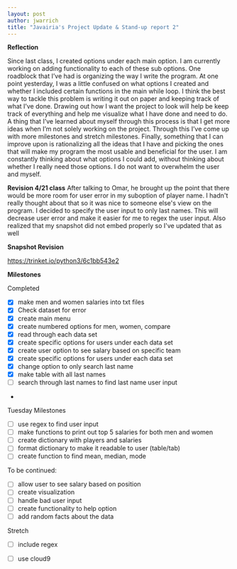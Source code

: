 ```yaml
---
layout: post
author: jwarrich
title: "Javairia's Project Update & Stand-up report 2"
---
```


**Reflection**

Since last class, I created options under each main option. I am currently working on adding functionality to each of these sub options. One roadblock that I’ve had is organizing the way I write the program. At one point yesterday, I was a little confused on what options I created and whether I included certain functions in the main while loop. I think the best way to tackle this problem is writing it out on paper and keeping track of what I’ve done. Drawing out how I want the project to look will help be keep track of everything and help me visualize what I have done and need to do. A thing that I’ve learned about myself through this process is that I get more ideas when I’m not solely working on the project. Through this I’ve come up with more milestones and stretch milestones. Finally, something that I can improve upon is rationalizing all the ideas that I have and picking the ones that will make my program the most usable and beneficial for the user. I am constantly thinking about what options I could add, without thinking about whether I really need those options. I do not want to overwhelm the user and myself. 

**Revision 4/21 class** 
After talking to Omar, he brought up the point that there would be more room for user error in my suboption of player name. I hadn't really thought about that so it was nice to someone else's view on the program. I decided to specify the user input to only last names. This will decrease user error and make it easier for me to regex the user input. Also realized that my snapshot did not embed properly so I've updated that as well

**Snapshot Revision**

https://trinket.io/python3/6c1bb543e2

**Milestones**

Completed

 - [x] make men and women salaries into txt files 
 - [x] Check dataset for error
 - [x] create main menu
 - [x] create numbered options for men, women, compare 
 - [x] read through each data set
 - [x] create specific options for users under each data set
 - [x] create user option to see salary based on specific team
 - [x] create specific options for users under each data set
 - [x] change option to only search last name
 - [x] make table with all last names
 - [ ] search through last names to find last name user input
 -
Tuesday Milestones
 - [ ] use regex to find user input 
 - [ ] make functions to print out top 5 salaries for both men and women 
 - [ ] create dictionary with players and salaries
 - [ ] format dictionary to make it readable to user (table/tab)
 - [ ] create function to find mean, median, mode

To be continued: 
 - [ ] allow user to see salary based on position
 - [ ] create visualization 
 - [ ] handle bad user input
 - [ ] create functionality to help option
 - [ ] add random facts about the data
 
Stretch
 - [ ] include regex 
 - [ ] use cloud9 


